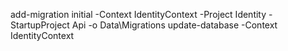 ﻿add-migration initial -Context IdentityContext -Project Identity -StartupProject Api -o Data\Migrations
update-database -Context IdentityContext